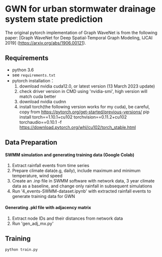 # GWN for urban stormwater drainage system state prediction

The original pytorch implementation of Graph WaveNet is from the following paper: 
[Graph WaveNet for Deep Spatial-Temporal Graph Modeling, IJCAI 2019] (https://arxiv.org/abs/1906.00121).

## Requirements
- python 3.6
- see `requirements.txt`
- pytorch installation：
  1. download nvidia cuda12.0, or latest version (13 March 2023 update)  
  2. check driver version in CMD using 'nvidia-smi', high version will match cuda better
  3. download nvidia cudnn
  4. install torch(the following version works for my cuda), be careful, copy from https://pytorch.org/get-started/previous-versions/
pip install torch==1.10.1+cu102 torchvision==0.11.2+cu102 torchaudio==0.10.1 -f https://download.pytorch.org/whl/cu102/torch_stable.html

## Data Preparation
#### SWMM simulation and generating training data (Google Colab)
1. Extract rainfall events from time series 
2. Prepare climate data(e.g, daily), include maximum and minimum temperature, wind speed
3. Create an .inp file in SWMM software with network data, 3 year climate data as a baseline, and change only rainfall in subsequent simulations
4. Run '4_events-SWMM-dataset.ipynb' with extracted rainfall events to generate training data for GWN

#### Generating .pkl file with adjacency matrix 
1. Extract node IDs and their distances from network data
2. Run 'gen_adj_mx.py'

## Training
```
python train.py
```
